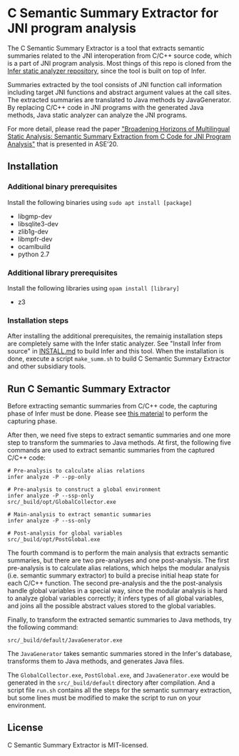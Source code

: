# C Semantic Summary Extractor for JNI program analysis 

The C Semantic Summary Extractor is a tool that extracts semantic summaries related to the JNI interoperation from C/C++ source code, which is a part of JNI program analysis. Most things of this repo is cloned from the [Infer static analyzer repository](https://github.com/facebook/infer), since the tool is built on top of Infer.

Summaries extracted by the tool consists of JNI function call information including target JNI functions and abstract argument values at the call sites. The extracted summaries are translated to Java methods by JavaGenerator. By replacing C/C++ code in JNI programs with the generated Java methods, Java static analyzer can analyze the JNI programs. 

For more detail, please read the paper ["Broadening Horizons of Multilingual Static Analysis: Semantic Summary Extraction from C Code for JNI Program Analysis"](https://ieeexplore.ieee.org/abstract/document/9286029) that is presented in ASE'20.

## Installation

### Additional binary prerequisites
Install the following binaries using ```sudo apt install [package]```
- libgmp-dev 
- libsqlite3-dev 
- zlib1g-dev 
- libmpfr-dev
- ocamlbuild
- python 2.7

### Additional library prerequisites
Install the following libraries using ```opam install [library]```
- z3

### Installation steps
After installing the additional prerequisites, the remainig installation steps are completely same with the Infer static analyzer. See "Install Infer from source" in [INSTALL.md](https://github.com/facebook/infer/blob/master/INSTALL.md) to build Infer and this tool. When the installation is done, execute a script ``make_summ.sh`` to build C Semantic Summary Extractor and other subsidiary tools.

## Run C Semantic Summary Extractor
Before extracting semantic summaries from C/C++ code, the capturing phase of Infer must be done. Please see [this material](https://fbinfer.com/docs/infer-workflow) to perform the capturing phase.

After then, we need five steps to extract semantic summaries and one more step to transform the summaries to Java methods. At first, the following five commands are used to extract semantic summaries from the captured C/C++ code:

```
# Pre-analysis to calculate alias relations
infer analyze -P --pp-only

# Pre-analysis to construct a global environment 
infer analyze -P --ssp-only
src/_build/opt/GlobalCollector.exe

# Main-analysis to extract semantic summaries
infer analyze -P --ss-only

# Post-analysis for global variables
src/_build/opt/PostGlobal.exe
```
The fourth command is to perform the main analysis that extracts semantic summaries, but there are two pre-analyses and one post-analysis. The first pre-analysis is to calculate alias relations, which helps the modular analysis (i.e. semantic summary extractor) to build a precise initial heap state for each C/C++ function. The second pre-analysis and the the post-analysis handle global variables in a special way, since the modular analysis is hard to analyze global variables correctly; it infers types of all global variables, and joins all the possible abstract values stored to the global variables. 

Finally, to transform the extracted semantic summaries to Java methods, try the following command:
```
src/_build/default/JavaGenerator.exe
```
The ```JavaGenerator``` takes semantic summaries stored in the Infer's database, transforms them to Java methods, and generates Java files. 

The ```GlobalCollector.exe```, ```PostGlobal.exe```, and ```JavaGenerator.exe``` would be generated in the ```src/_build/default``` directory after compilation. And a script file ```run.sh``` contains all the steps for the semantic summary extraction, but some lines must be modified to make the script to run on your environment.

## License

C Semantic Summary Extractor is MIT-licensed.

